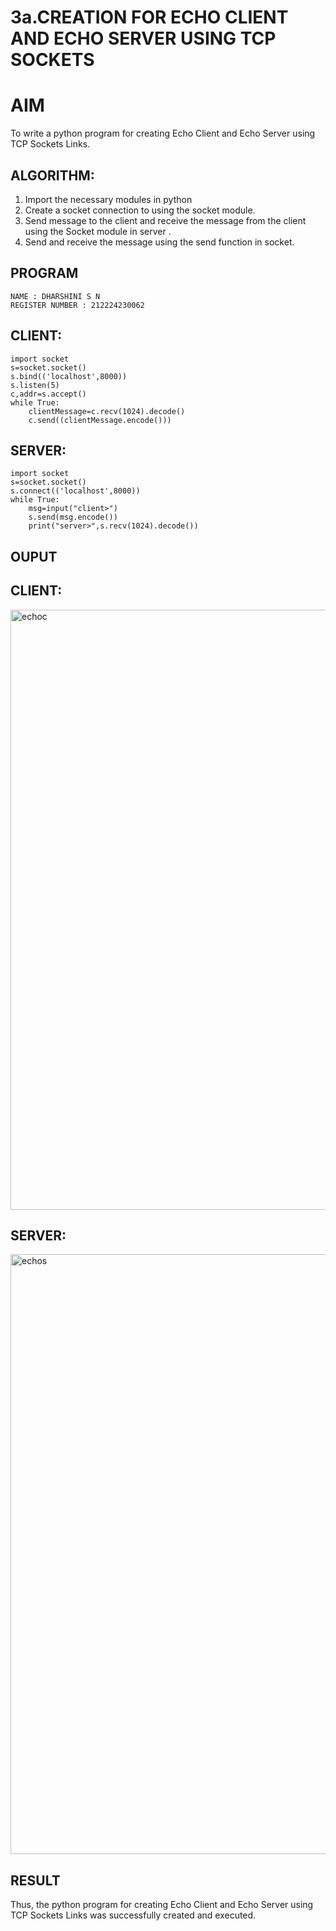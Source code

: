 # 3a.CREATION FOR ECHO CLIENT AND ECHO SERVER USING TCP SOCKETS
# AIM
To write a python program for creating Echo Client and Echo Server using TCP
Sockets Links.
## ALGORITHM:
1. Import the necessary modules in python
2. Create a socket connection to using the socket module.
3. Send message to the client and receive the message from the client using the Socket module in
 server .
4. Send and receive the message using the send function in socket.
## PROGRAM
```
NAME : DHARSHINI S N 
REGISTER NUMBER : 212224230062
```

## CLIENT:
```
import socket
s=socket.socket()
s.bind(('localhost',8000))
s.listen(5)
c,addr=s.accept()
while True:
    clientMessage=c.recv(1024).decode()
    c.send((clientMessage.encode()))
```

## SERVER:
```
import socket
s=socket.socket()
s.connect(('localhost',8000))
while True:
    msg=input("client>")
    s.send(msg.encode())
    print("server>",s.recv(1024).decode())
```
## OUPUT
## CLIENT:
<img width="960" alt="echoc" src="https://github.com/user-attachments/assets/5511a0bf-d3e5-4a46-ab1a-9f6ad0c8f709">

## SERVER:
<img width="960" alt="echos" src="https://github.com/user-attachments/assets/6b0a8392-8896-4511-aeb0-3b2a2f0e9639">

## RESULT
Thus, the python program for creating Echo Client and Echo Server using TCP Sockets Links 
was successfully created and executed.
